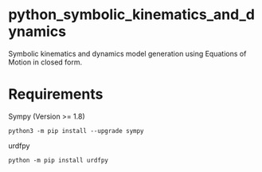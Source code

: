 # python_symbolic_kinematics_and_dynamics

Symbolic kinematics and dynamics model generation using Equations of Motion in closed form. 

# Requirements
Sympy (Version >= 1.8)
```
python3 -m pip install --upgrade sympy
```
urdfpy
```
python -m pip install urdfpy
```